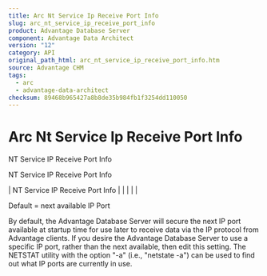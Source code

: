 ```yaml
---
title: Arc Nt Service Ip Receive Port Info
slug: arc_nt_service_ip_receive_port_info
product: Advantage Database Server
component: Advantage Data Architect
version: "12"
category: API
original_path_html: arc_nt_service_ip_receive_port_info.htm
source: Advantage CHM
tags:
  - arc
  - advantage-data-architect
checksum: 89468b965427a8b8de35b984fb1f3254dd110050
---
```


# Arc Nt Service Ip Receive Port Info

NT Service IP Receive Port Info

NT Service IP Receive Port Info

| NT Service IP Receive Port Info |  |  |  |  |

Default = next available IP Port

By default, the Advantage Database Server will secure the next IP port available at startup time for use later to receive data via the IP protocol from Advantage clients. If you desire the Advantage Database Server to use a specific IP port, rather than the next available, then edit this setting. The NETSTAT utility with the option "-a" (i.e., "netstate -a") can be used to find out what IP ports are currently in use.
